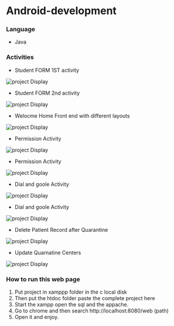 # Android-development


### Language
- Java


### Activities
- Student FORM 1ST activity

![project Display](https://github.com/chowais181/android-development/blob/master/activities%20scereen%20shots/student%20form.png)

-  Student FORM 2nd activity

![project Display](https://github.com/chowais181/android-development/blob/master/activities%20scereen%20shots/Recive%20Student%20form.png)

- Welocme Home Front end with different layouts

![project Display](https://github.com/chowais181/android-development/blob/master/activities%20scereen%20shots/Front%20end%20.png)

- Permission Activity

![project Display](https://github.com/chowais181/android-development/blob/master/activities%20scereen%20shots/Permission%20pop%20up.png)


- Permission Activity

![project Display](https://github.com/chowais181/android-development/blob/master/activities%20scereen%20shots/Permission%20pop%20up.png)


- Dial and goole Activity

![project Display](https://github.com/chowais181/android-development/blob/master/activities%20scereen%20shots/go%20to%20dial%20or%20google.png)


- Dial and goole Activity

![project Display](https://github.com/chowais181/android-development/blob/master/activities%20scereen%20shots/go%20to%20dial%20or%20google.png)




- Delete Patient Record after Quarantine

![project Display](https://github.com/chowais181/Covid-19-Management-/blob/main/view/delete%20quaranine.PNG)

- Update Quarnatine Centers

![project Display](https://github.com/chowais181/Covid-19-Management-/blob/main/view/update%20quarantine%20centers.PNG)

### How to run this web page
1. Put project in xamppp folder in the c local disk
2. Then put the htdoc folder paste the complete project here
3. Start the xampp open the sql and the appache.
4. Go to chrome and then search 
            http://localhost:8080/web (path)
5. Open it and enjoy.

